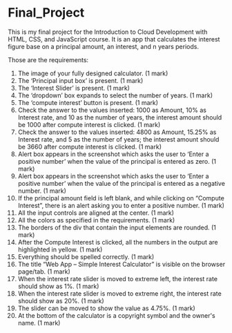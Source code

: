 # Final_Project


This is my final project for the Introduction to Cloud Development with HTML, CSS, and JavaScript course. It is an app that calculates the interest figure base on a principal amount, an interest, and n years periods.

Those are the requirements:
1.	The image of your fully designed calculator. (1 mark)
2.	The ‘Principal input box’ is present. (1 mark)
3.	The ‘Interest Slider’ is present. (1 mark)
4.	The ‘dropdown’ box expands to select the number of years. (1 mark)
5.	The ‘compute interest’ button is present. (1 mark)
6.	Check the answer to the values inserted: 1000 as Amount, 10% as Interest rate, and 10 as the number of years, the interest amount should be 1000 after compute interest is clicked. (1 mark)
7.	Check the answer to the values inserted: 4800 as Amount, 15.25% as Interest rate, and 5 as the number of years; the interest amount should be 3660 after compute interest is clicked. (1 mark)
8.	Alert box appears in the screenshot which asks the user to ‘Enter a positive number’ when the value of the principal is entered as zero. (1 mark)
9.	Alert box appears in the screenshot which asks the user to ‘Enter a positive number’ when the value of the principal is entered as a negative number. (1 mark)
10.	If the principal amount field is left blank, and while clicking on “Compute Interest”, there is an alert asking you to enter a positive number. (1 mark)
11.	All the input controls are aligned at the center. (1 mark)
12.	All the colors as specified in the requirements. (1 mark)
13.	The borders of the div that contain the input elements are rounded. (1 mark)
14.	After the Compute Interest is clicked, all the numbers in the output are highlighted in yellow. (1 mark)
15.	Everything should be spelled correctly. (1 mark)
16.	The title “Web App – Simple Interest Calculator” is visible on the browser page/tab. (1 mark)
17.	When the interest rate slider is moved to extreme left, the interest rate should show as 1%. (1 mark)
18.	When the interest rate slider is moved to extreme right, the interest rate should show as 20%. (1 mark)
19.	The slider can be moved to show the value as 4.75%. (1 mark)
20.	At the bottom of the calculator is a copyright symbol and the owner's name. (1 mark)
